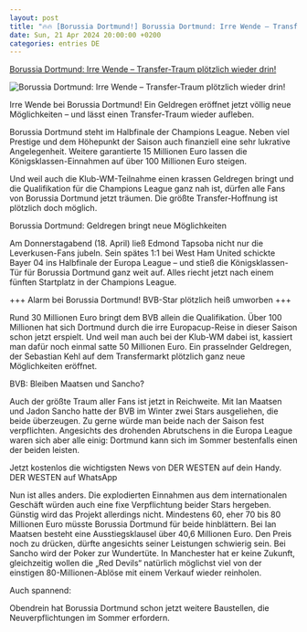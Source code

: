 ```yaml
---
layout: post
title: "🔥🔥 [Borussia Dortmund!] Borussia Dortmund: Irre Wende – Transfer-Traum plötzlich wieder drin!"
date: Sun, 21 Apr 2024 20:00:00 +0200
categories: entries DE
---
```

[Borussia Dortmund: Irre Wende – Transfer-Traum plötzlich wieder drin!](https://www.derwesten.de/sport/fussball/bvb/borussia-dortmund-champions-league-einnahmen-klub-wm-ian-maatsen-jadon-sancho-b-id300928622.html)

![Borussia Dortmund: Irre Wende – Transfer-Traum plötzlich wieder drin!](https://www.derwesten.de/wp-content/uploads/sites/8/2024/04/borussia-dortmund-sancho-maatsen.jpg)

Irre Wende bei Borussia Dortmund! Ein Geldregen eröffnet jetzt völlig neue Möglichkeiten – und lässt einen Transfer-Traum wieder aufleben.

Borussia Dortmund steht im Halbfinale der Champions League. Neben viel Prestige und dem Höhepunkt der Saison auch finanziell eine sehr lukrative Angelegenheit. Weitere garantierte 15 Millionen Euro lassen die Königsklassen-Einnahmen auf über 100 Millionen Euro steigen.

Und weil auch die Klub-WM-Teilnahme einen krassen Geldregen bringt und die Qualifikation für die Champions League ganz nah ist, dürfen alle Fans von Borussia Dortmund jetzt träumen. Die größte Transfer-Hoffnung ist plötzlich doch möglich.

Borussia Dortmund: Geldregen bringt neue Möglichkeiten

Am Donnerstagabend (18. April) ließ Edmond Tapsoba nicht nur die Leverkusen-Fans jubeln. Sein spätes 1:1 bei West Ham United schickte Bayer 04 ins Halbfinale der Europa League – und stieß die Königsklassen-Tür für Borussia Dortmund ganz weit auf. Alles riecht jetzt nach einem fünften Startplatz in der Champions League.

+++ Alarm bei Borussia Dortmund! BVB-Star plötzlich heiß umworben +++

Rund 30 Millionen Euro bringt dem BVB allein die Qualifikation. Über 100 Millionen hat sich Dortmund durch die irre Europacup-Reise in dieser Saison schon jetzt erspielt. Und weil man auch bei der Klub-WM dabei ist, kassiert man dafür noch einmal satte 50 Millionen Euro. Ein prasselnder Geldregen, der Sebastian Kehl auf dem Transfermarkt plötzlich ganz neue Möglichkeiten eröffnet.

BVB: Bleiben Maatsen und Sancho?

Auch der größte Traum aller Fans ist jetzt in Reichweite. Mit Ian Maatsen und Jadon Sancho hatte der BVB im Winter zwei Stars ausgeliehen, die beide überzeugen. Zu gerne würde man beide nach der Saison fest verpflichten. Angesichts des drohenden Abrutschens in die Europa League waren sich aber alle einig: Dortmund kann sich im Sommer bestenfalls einen der beiden leisten.

Jetzt kostenlos die wichtigsten News von DER WESTEN auf dein Handy. DER WESTEN auf WhatsApp

Nun ist alles anders. Die explodierten Einnahmen aus dem internationalen Geschäft würden auch eine fixe Verpflichtung beider Stars hergeben. Günstig wird das Projekt allerdings nicht. Mindestens 60, eher 70 bis 80 Millionen Euro müsste Borussia Dortmund für beide hinblättern. Bei Ian Maatsen besteht eine Ausstiegsklausel über 40,6 Millionen Euro. Den Preis noch zu drücken, dürfte angesichts seiner Leistungen schwierig sein. Bei Sancho wird der Poker zur Wundertüte. In Manchester hat er keine Zukunft, gleichzeitig wollen die „Red Devils“ natürlich möglichst viel von der einstigen 80-Millionen-Ablöse mit einem Verkauf wieder reinholen.

Auch spannend:

Obendrein hat Borussia Dortmund schon jetzt weitere Baustellen, die Neuverpflichtungen im Sommer erfordern.


